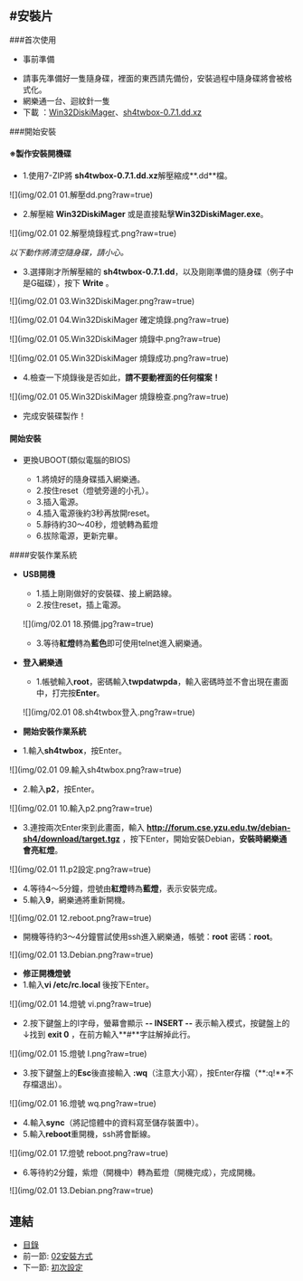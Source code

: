 #安裝片
---

###首次使用
   
   * 事前準備

- 請事先準備好一隻隨身碟，裡面的東西請先備份，安裝過程中隨身碟將會被格式化。
- 網樂通一台、迴紋針一隻
- 下載 ：[Win32DiskiMager][1]、[sh4twbox-0.7.1.dd.xz][2]



[1]:(http://sourceforge.net/projects/win32diskimager/files/latest/download)
[2]:(https://sh4twbox.googlecode.com/files/sh4twbox-0.7.1.dd.xz)

###開始安裝
#### **※製作安裝開機碟**
  - 1.使用7-ZIP將 **sh4twbox-0.7.1.dd.xz**解壓縮成**.dd**檔。
  
  ![](img/02.01 01.解壓dd.png?raw=true)
  
  - 2.解壓縮 **Win32DiskiMager** 或是直接點擊**Win32DiskiMager.exe**。
   
  ![](img/02.01 02.解壓燒錄程式.png?raw=true)

 *以下動作將清空隨身碟，請小心。* 
  - 3.選擇剛才所解壓縮的 **sh4twbox-0.7.1.dd**，以及剛剛準備的隨身碟（例子中是G磁碟），按下 **Write** 。
  
  ![](img/02.01 03.Win32DiskiMager.png?raw=true) 

  ![](img/02.01 04.Win32DiskiMager 確定燒錄.png?raw=true) 
  
  ![](img/02.01 05.Win32DiskiMager 燒錄中.png?raw=true) 
  
  ![](img/02.01 05.Win32DiskiMager 燒錄成功.png?raw=true) 
  
  - 4.檢查一下燒錄後是否如此，**請不要動裡面的任何檔案！**  
  
   ![](img/02.01 05.Win32DiskiMager 燒錄檢查.png?raw=true)
  
  - 完成安裝碟製作！

#### **開始安裝**

- 更換UBOOT(類似電腦的BIOS)

   - 1.將燒好的隨身碟插入網樂通。
   - 2.按住reset（燈號旁邊的小孔）。
   - 3.插入電源。
   - 4.插入電源後約3秒再放開reset。
   - 5.靜待約30～40秒，燈號轉為藍燈
   - 6.拔除電源，更新完畢。
   
####安裝作業系統

 - **USB開機**
    - 1.插上剛剛做好的安裝碟、接上網路線。
    - 2.按住reset，插上電源。
    
    ![](img/02.01 18.預備.jpg?raw=true)
    - 3.等待**紅燈**轉為**藍色**即可使用telnet進入網樂通。
 - **登入網樂通** 
    - 1.帳號輸入**root**，密碼輸入**twpdatwpda**，輸入密碼時並不會出現在畫面中，打完按**Enter**。
    
    ![](img/02.01 08.sh4twbox登入.png?raw=true)
 - **開始安裝作業系統**
  - 1.輸入**sh4twbox**，按Enter。
   
  ![](img/02.01 09.輸入sh4twbox.png?raw=true)
  - 2.輸入**p2**，按Enter。
   
  ![](img/02.01 10.輸入p2.png?raw=true)
  - 3.連按兩次Enter來到此畫面，輸入 **http://forum.cse.yzu.edu.tw/debian-sh4/download/target.tgz** ，按下Enter，開始安裝Debian，**安裝時網樂通會亮紅燈**。
   
  ![](img/02.01 11.p2設定.png?raw=true)
  - 4.等待4～5分鐘，燈號由**紅燈**轉為**藍燈**，表示安裝完成。
  - 5.輸入**9**，網樂通將重新開機。
   
  ![](img/02.01 12.reboot.png?raw=true)
  - 開機等待約3～4分鐘嘗試使用ssh進入網樂通，帳號：**root** 密碼：**root**。
  
  ![](img/02.01 13.Debian.png?raw=true)

 - **修正開機燈號**
  - 1.輸入**vi /etc/rc.local** 後按下Enter。
   
  ![](img/02.01 14.燈號 vi.png?raw=true)
  - 2.按下鍵盤上的I字母，螢幕會顯示 **-- INSERT --** 表示輸入模式，按鍵盤上的↓找到 **exit 0** ，在前方輸入**#**字註解掉此行。
   
  ![](img/02.01 15.燈號 I.png?raw=true)
  - 3.按下鍵盤上的**Esc**後直接輸入 **:wq**（注意大小寫），按Enter存檔（**:q!**不存檔退出）。
   
  ![](img/02.01 16.燈號 wq.png?raw=true)
  - 4.輸入**sync**（將記憶體中的資料寫至儲存裝置中）。
  - 5.輸入**reboot**重開機，ssh將會斷線。
   
  ![](img/02.01 17.燈號 reboot.png?raw=true)
  - 6.等待約2分鐘，紫燈（開機中）轉為藍燈（開機完成），完成開機。
   
  ![](img/02.01 13.Debian.png?raw=true)


## 連結

   * [目錄](<index.md>)
   * 前一節: [02安裝方式](<02.00.md>)
   * 下一節: [初次設定](<02.02.md>)
